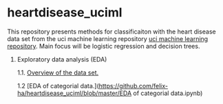 # heartdisease_uciml

This repository presents methods for classificaiton with the heart disease data set from the uci machine learning repository [uci machine learning repository](https://archive.ics.uci.edu/ml/datasets/Heart+Disease). Main focus will be logistic regression and decision trees. 

 1. Exploratory data analysis (EDA)
 
    1.1. [Overview of the data set.](https://github.com/felix-ha/heartdisease_uciml/blob/master/Overview%20of%20the%20dataset.ipynb)

    1.2 [EDA of categorial data.](https://github.com/felix-ha/heartdisease_uciml/blob/master/EDA of categorial data.ipynb)


